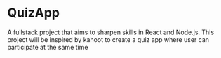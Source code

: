 # QuizApp
A fullstack project that aims to sharpen skills in React and Node.js. This project will be inspired by kahoot to create a quiz app where user can participate at the same time
